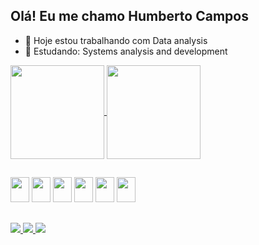 ## Olá! Eu me chamo Humberto Campos 


- 🔭 Hoje estou trabalhando com Data analysis
- 🌱 Estudando: Systems analysis and development

<a href="https://github.com/HumbertoCF/github-readme-stats">
  <img height=150 align="center" src="https://github-readme-stats.vercel.app/api?username=HumbertoCF&theme=radical&show_icons=true"" />
</a>
<a href="https://github.com/anuraghazra/convoychat">
  <img height=150 align="center" src="https://github-readme-stats.vercel.app/api/top-langs?username=HumbertoCF&layout=compact&langs_count=8&card_width=32&theme=radical" />
</a>

##

<div style="display: inline_block">
<img src="https://cdn.jsdelivr.net/gh/devicons/devicon@latest/icons/python/python-original.svg" height="40" width="30" />
<img src="https://cdn.jsdelivr.net/gh/devicons/devicon@latest/icons/postgresql/postgresql-plain-wordmark.svg"height="40" width="30" />
<img src="https://cdn.jsdelivr.net/gh/devicons/devicon@latest/icons/mysql/mysql-original.svg"height="40" width="30"/>
<img src="https://cdn.jsdelivr.net/gh/devicons/devicon@latest/icons/html5/html5-original.svg"height="40" width="30"/>
<img src="https://cdn.jsdelivr.net/gh/devicons/devicon@latest/icons/css3/css3-original.svg"height="40" width="30"/>
<img src="https://cdn.jsdelivr.net/gh/devicons/devicon@latest/icons/javascript/javascript-original.svg"height="40" width="30"/>  
</div>

##
<div>
<a href="https://www.linkedin.com/in/humberto-campos-90b063194/?trk=opento_sprofile_topcard">
  <img src="https://img.shields.io/badge/LinkedIn-0077B5?style=for-the-badge&logo=linkedin&logoColor=white"

<a href="betinhocampos4@hotmail.com">
  <img src="https://img.shields.io/badge/Microsoft_Outlook-0078D4?style=for-the-badge&logo=microsoft-outlook&logoColor=white">
    
<a href="https://www.instagram.com/1berto_c/">
  <img src="https://img.shields.io/badge/Instagram-E4405F?style=for-the-badge&logo=instagram&logoColor=white">
  
</a>
</div>
                   
          
          
